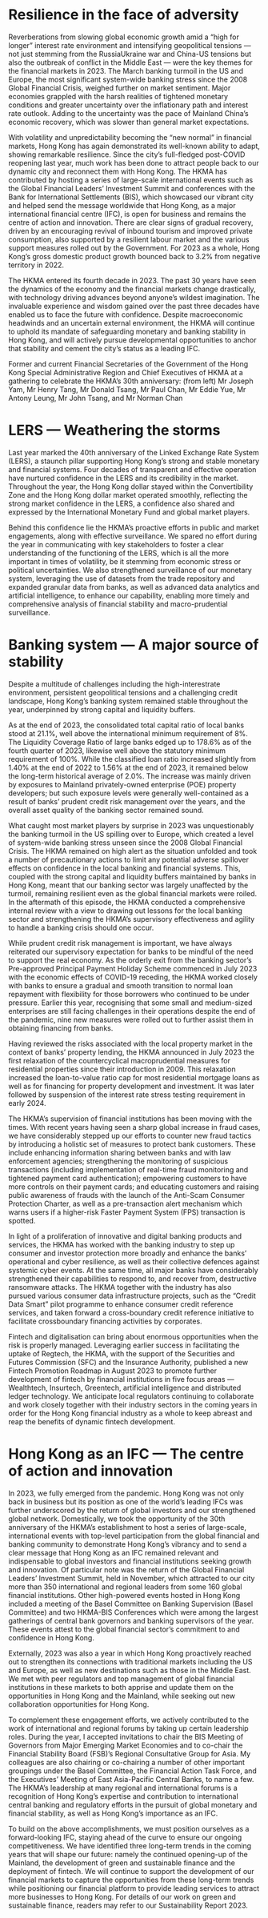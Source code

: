 # Resilience in the face of adversity

Reverberations from slowing global economic growth amid a “high for longer” interest rate environment and intensifying geopolitical tensions — not just stemming from the RussiaUkraine war and China-US tensions but also the outbreak of conflict in the Middle East — were the key themes for the financial markets in 2023. The March banking turmoil in the US and Europe, the most significant system-wide banking stress since the 2008 Global Financial Crisis, weighed further on market sentiment. Major economies grappled with the harsh realities of tightened monetary conditions and greater uncertainty over the inflationary path and interest rate outlook. Adding to the uncertainty was the pace of Mainland China’s economic recovery, which was slower than general market expectations.

With volatility and unpredictability becoming the “new normal” in financial markets, Hong Kong has again demonstrated its well-known ability to adapt, showing remarkable resilience. Since the city’s full-fledged post-COVID reopening last year, much work has been done to attract people back to our dynamic city and reconnect them with Hong Kong. The HKMA has contributed by hosting a series of large-scale international events such as the Global Financial Leaders’ Investment Summit and conferences with the Bank for International Settlements (BIS), which showcased our vibrant city and helped send the message worldwide that Hong Kong, as a major international financial centre (IFC), is open for business and remains the centre of action and innovation. There are clear signs of gradual recovery, driven by an encouraging revival of inbound tourism and improved private consumption, also supported by a resilient labour market and the various support measures rolled out by the Government. For 2023 as a whole, Hong Kong’s gross domestic product growth bounced back to 3.2% from negative territory in 2022.

The HKMA entered its fourth decade in 2023. The past 30 years have seen the dynamics of the economy and the financial markets change drastically, with technology driving advances beyond anyone’s wildest imagination. The invaluable experience and wisdom gained over the past three decades have enabled us to face the future with confidence. Despite macroeconomic headwinds and an uncertain external environment, the HKMA will continue to uphold its mandate of safeguarding monetary and banking stability in Hong Kong, and will actively pursue developmental opportunities to anchor that stability and cement the city’s status as a leading IFC.

Former and current Financial Secretaries of the Government of the Hong Kong Special Administrative Region and Chief Executives of HKMA at a gathering to celebrate the HKMA’s 30th anniversary: (from left) Mr Joseph Yam, Mr Henry Tang, Mr Donald Tsang, Mr Paul Chan, Mr Eddie Yue, Mr Antony Leung, Mr John Tsang, and Mr Norman Chan

# LERS — Weathering the storms

Last year marked the 40th anniversary of the Linked Exchange Rate System (LERS), a staunch pillar supporting Hong Kong’s strong and stable monetary and financial systems. Four decades of transparent and effective operation have nurtured confidence in the LERS and its credibility in the market. Throughout the year, the Hong Kong dollar stayed within the Convertibility Zone and the Hong Kong dollar market operated smoothly, reflecting the strong market confidence in the LERS, a confidence also shared and expressed by the International Monetary Fund and global market players.

Behind this confidence lie the HKMA’s proactive efforts in public and market engagements, along with effective surveillance. We spared no effort during the year in communicating with key stakeholders to foster a clear understanding of the functioning of the LERS, which is all the more important in times of volatility, be it stemming from economic stress or political uncertainties. We also strengthened surveillance of our monetary system, leveraging the use of datasets from the trade repository and expanded granular data from banks, as well as advanced data analytics and artificial intelligence, to enhance our capability, enabling more timely and comprehensive analysis of financial stability and macro-prudential surveillance.

# Banking system — A major source of stability

Despite a multitude of challenges including the high-interestrate environment, persistent geopolitical tensions and a challenging credit landscape, Hong Kong’s banking system remained stable throughout the year, underpinned by strong capital and liquidity buffers.

As at the end of 2023, the consolidated total capital ratio of local banks stood at 21.1%, well above the international minimum requirement of 8%. The Liquidity Coverage Ratio of large banks edged up to 178.6% as of the fourth quarter of 2023, likewise well above the statutory minimum requirement of 100%. While the classified loan ratio increased slightly from 1.40% at the end of 2022 to 1.56% at the end of 2023, it remained below the long-term historical average of 2.0%. The increase was mainly driven by exposures to Mainland privately-owned enterprise (POE) property developers; but such exposure levels were generally well-contained as a result of banks’ prudent credit risk management over the years, and the overall asset quality of the banking sector remained sound.

What caught most market players by surprise in 2023 was unquestionably the banking turmoil in the US spilling over to Europe, which created a level of system-wide banking stress unseen since the 2008 Global Financial Crisis. The HKMA remained on high alert as the situation unfolded and took a number of precautionary actions to limit any potential adverse spillover effects on confidence in the local banking and financial systems. This, coupled with the strong capital and liquidity buffers maintained by banks in Hong Kong, meant that our banking sector was largely unaffected by the turmoil, remaining resilient even as the global financial markets were roiled. In the aftermath of this episode, the HKMA conducted a comprehensive internal review with a view to drawing out lessons for the local banking sector and strengthening the HKMA’s supervisory effectiveness and agility to handle a banking crisis should one occur.

While prudent credit risk management is important, we have always reiterated our supervisory expectation for banks to be mindful of the need to support the real economy. As the orderly exit from the banking sector’s Pre-approved Principal Payment Holiday Scheme commenced in July 2023 with the economic effects of COVID-19 receding, the HKMA worked closely with banks to ensure a gradual and smooth transition to normal loan repayment with flexibility for those borrowers who continued to be under pressure. Earlier this year, recognising that some small and medium-sized enterprises are still facing challenges in their operations despite the end of the pandemic, nine new measures were rolled out to further assist them in obtaining financing from banks.

Having reviewed the risks associated with the local property market in the context of banks’ property lending, the HKMA announced in July 2023 the first relaxation of the countercyclical macroprudential measures for residential properties since their introduction in 2009. This relaxation increased the loan-to-value ratio cap for most residential mortgage loans as well as for financing for property development and investment. It was later followed by suspension of the interest rate stress testing requirement in early 2024.

The HKMA’s supervision of financial institutions has been moving with the times. With recent years having seen a sharp global increase in fraud cases, we have considerably stepped up our efforts to counter new fraud tactics by introducing a holistic set of measures to protect bank customers. These include enhancing information sharing between banks and with law enforcement agencies; strengthening the monitoring of suspicious transactions (including implementation of real-time fraud monitoring and tightened payment card authentication); empowering customers to have more controls on their payment cards; and educating customers and raising public awareness of frauds with the launch of the Anti-Scam Consumer Protection Charter, as well as a pre-transaction alert mechanism which warns users if a higher-risk Faster Payment System (FPS) transaction is spotted.

In light of a proliferation of innovative and digital banking products and services, the HKMA has worked with the banking industry to step up consumer and investor protection more broadly and enhance the banks’ operational and cyber resilience, as well as their collective defences against systemic cyber events. At the same time, all major banks have considerably strengthened their capabilities to respond to, and recover from, destructive ransomware attacks. The HKMA together with the industry has also pursued various consumer data infrastructure projects, such as the “Credit Data Smart” pilot programme to enhance consumer credit reference services, and taken forward a cross-boundary credit reference initiative to facilitate crossboundary financing activities by corporates.

Fintech and digitalisation can bring about enormous opportunities when the risk is properly managed. Leveraging earlier success in facilitating the uptake of Regtech, the HKMA, with the support of the Securities and Futures Commission (SFC) and the Insurance Authority, published a new Fintech Promotion Roadmap in August 2023 to promote further development of fintech by financial institutions in five focus areas — Wealthtech, Insurtech, Greentech, artificial intelligence and distributed ledger technology. We anticipate local regulators continuing to collaborate and work closely together with their industry sectors in the coming years in order for the Hong Kong financial industry as a whole to keep abreast and reap the benefits of dynamic fintech development.

# Hong Kong as an IFC — The centre of action and innovation

In 2023, we fully emerged from the pandemic. Hong Kong was not only back in business but its position as one of the world’s leading IFCs was further underscored by the return of global investors and our strengthened global network. Domestically, we took the opportunity of the 30th anniversary of the HKMA’s establishment to host a series of large-scale, international events with top-level participation from the global financial and banking community to demonstrate Hong Kong’s vibrancy and to send a clear message that Hong Kong as an IFC remained relevant and indispensable to global investors and financial institutions seeking growth and innovation. Of particular note was the return of the Global Financial Leaders’ Investment Summit, held in November, which attracted to our city more than 350 international and regional leaders from some 160 global financial institutions. Other high-powered events hosted in Hong Kong included a meeting of the Basel Committee on Banking Supervision (Basel Committee) and two HKMA-BIS Conferences which were among the largest gatherings of central bank governors and banking supervisors of the year. These events attest to the global financial sector’s commitment to and confidence in Hong Kong.

Externally, 2023 was also a year in which Hong Kong proactively reached out to strengthen its connections with traditional markets including the US and Europe, as well as new destinations such as those in the Middle East. We met with peer regulators and top management of global financial institutions in these markets to both apprise and update them on the opportunities in Hong Kong and the Mainland, while seeking out new collaboration opportunities for Hong Kong.

To complement these engagement efforts, we actively contributed to the work of international and regional forums by taking up certain leadership roles. During the year, I accepted invitations to chair the BIS Meeting of Governors from Major Emerging Market Economies and to co-chair the Financial Stability Board (FSB)’s Regional Consultative Group for Asia. My colleagues are also chairing or co-chairing a number of other important groupings under the Basel Committee, the Financial Action Task Force, and the Executives’ Meeting of East Asia-Pacific Central Banks, to name a few. The HKMA’s leadership at many regional and international forums is a recognition of Hong Kong’s expertise and contribution to international central banking and regulatory efforts in the pursuit of global monetary and financial stability, as well as Hong Kong’s importance as an IFC.

To build on the above accomplishments, we must position ourselves as a forward-looking IFC, staying ahead of the curve to ensure our ongoing competitiveness. We have identified three long-term trends in the coming years that will shape our future: namely the continued opening-up of the Mainland, the development of green and sustainable finance and the deployment of fintech. We will continue to support the development of our financial markets to capture the opportunities from these long-term trends while positioning our financial platform to provide leading services to attract more businesses to Hong Kong. For details of our work on green and sustainable finance, readers may refer to our Sustainability Report 2023.
